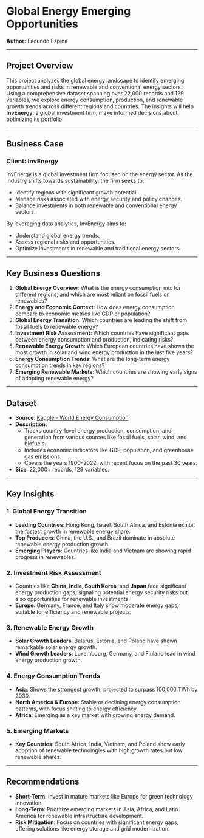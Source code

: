 # Global Energy Emerging Opportunities
**Author:** Facundo Espina

---

## **Project Overview**
This project analyzes the global energy landscape to identify emerging opportunities and risks in renewable and conventional energy sectors. Using a comprehensive dataset spanning over 22,000 records and 129 variables, we explore energy consumption, production, and renewable growth trends across different regions and countries. The insights will help **InvEnergy**, a global investment firm, make informed decisions about optimizing its portfolio.

---

## **Business Case**
### **Client: InvEnergy**
InvEnergy is a global investment firm focused on the energy sector. As the industry shifts towards sustainability, the firm seeks to:
- Identify regions with significant growth potential.
- Manage risks associated with energy security and policy changes.
- Balance investments in both renewable and conventional energy sectors.

By leveraging data analytics, InvEnergy aims to:
- Understand global energy trends.
- Assess regional risks and opportunities.
- Optimize investments in renewable and traditional energy sectors.

---

## **Key Business Questions**
1. **Global Energy Overview**: What is the energy consumption mix for different regions, and which are most reliant on fossil fuels or renewables?
2. **Energy and Economic Context**: How does energy consumption compare to economic metrics like GDP or population?
3. **Global Energy Transition**: Which countries are leading the shift from fossil fuels to renewable energy?
4. **Investment Risk Assessment**: Which countries have significant gaps between energy consumption and production, indicating risks?
5. **Renewable Energy Growth**: Which European countries have shown the most growth in solar and wind energy production in the last five years?
6. **Energy Consumption Trends**: What are the long-term energy consumption trends in key regions?
7. **Emerging Renewable Markets**: Which countries are showing early signs of adopting renewable energy?

---

## **Dataset**
- **Source**: [Kaggle - World Energy Consumption](https://www.kaggle.com/datasets/pralabhpoudel/world-energy-consumption)
- **Description**: 
  - Tracks country-level energy production, consumption, and generation from various sources like fossil fuels, solar, wind, and biofuels.
  - Includes economic indicators like GDP, population, and greenhouse gas emissions.
  - Covers the years 1900–2022, with recent focus on the past 30 years.
- **Size**: 22,000+ records, 129 variables.

---

## **Key Insights**
### **1. Global Energy Transition**
- **Leading Countries**: Hong Kong, Israel, South Africa, and Estonia exhibit the fastest growth in renewable energy share.
- **Top Producers**: China, the U.S., and Brazil dominate in absolute renewable energy production growth.
- **Emerging Players**: Countries like India and Vietnam are showing rapid progress in renewables.

### **2. Investment Risk Assessment**
- Countries like **China, India, South Korea**, and **Japan** face significant energy production gaps, signaling potential energy security risks but also opportunities for renewable investments.
- **Europe**: Germany, France, and Italy show moderate energy gaps, suitable for efficiency and renewable projects.

### **3. Renewable Energy Growth**
- **Solar Growth Leaders**: Belarus, Estonia, and Poland have shown remarkable solar energy growth.
- **Wind Growth Leaders**: Luxembourg, Germany, and Finland lead in wind energy production growth.

### **4. Energy Consumption Trends**
- **Asia**: Shows the strongest growth, projected to surpass 100,000 TWh by 2030.
- **North America & Europe**: Stable or declining energy consumption patterns, with focus shifting to energy efficiency.
- **Africa**: Emerging as a key market with growing energy demand.

### **5. Emerging Markets**
- **Key Countries**: South Africa, India, Vietnam, and Poland show early adoption of renewable technologies with high growth rates but low renewable shares.

---

## **Recommendations**
- **Short-Term**: Invest in mature markets like Europe for green technology innovation.
- **Long-Term**: Prioritize emerging markets in Asia, Africa, and Latin America for renewable infrastructure development.
- **Risk Mitigation**: Focus on countries with significant energy gaps, offering solutions like energy storage and grid modernization.

